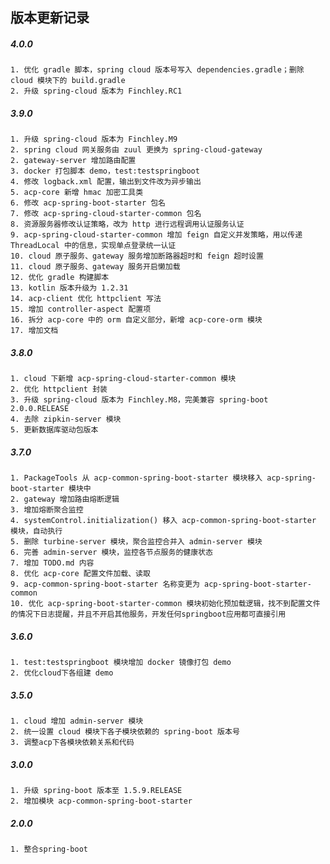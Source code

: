 ## 版本更新记录
##### 4.0.0
    1. 优化 gradle 脚本，spring cloud 版本号写入 dependencies.gradle；删除 cloud 模块下的 build.gradle
    2. 升级 spring-cloud 版本为 Finchley.RC1
##### 3.9.0
    1. 升级 spring-cloud 版本为 Finchley.M9
    2. spring cloud 网关服务由 zuul 更换为 spring-cloud-gateway
    2. gateway-server 增加路由配置
    3. docker 打包脚本 demo，test:testspringboot
    4. 修改 logback.xml 配置，输出到文件改为异步输出
    5. acp-core 新增 hmac 加密工具类
    6. 修改 acp-spring-boot-starter 包名
    7. 修改 acp-spring-cloud-starter-common 包名
    8. 资源服务器修改认证策略，改为 http 进行远程调用认证服务认证
    9. acp-spring-cloud-starter-common 增加 feign 自定义并发策略，用以传递 ThreadLocal 中的信息，实现单点登录统一认证
    10. cloud 原子服务、gateway 服务增加断路器超时和 feign 超时设置
    11. cloud 原子服务、gateway 服务开启懒加载
    12. 优化 gradle 构建脚本
    13. kotlin 版本升级为 1.2.31
    14. acp-client 优化 httpclient 写法
    15. 增加 controller-aspect 配置项
    16. 拆分 acp-core 中的 orm 自定义部分，新增 acp-core-orm 模块
    17. 增加文档
##### 3.8.0
    1. cloud 下新增 acp-spring-cloud-starter-common 模块
    2. 优化 httpclient 封装
    3. 升级 spring-cloud 版本为 Finchley.M8，完美兼容 spring-boot 2.0.0.RELEASE
    4. 去除 zipkin-server 模块
    5. 更新数据库驱动包版本
##### 3.7.0
    1. PackageTools 从 acp-common-spring-boot-starter 模块移入 acp-spring-boot-starter 模块中
    2. gateway 增加路由熔断逻辑
    3. 增加熔断聚合监控
    4. systemControl.initialization() 移入 acp-common-spring-boot-starter 模块，自动执行
    5. 删除 turbine-server 模块，聚合监控合并入 admin-server 模块
    6. 完善 admin-server 模块，监控各节点服务的健康状态
    7. 增加 TODO.md 内容
    8. 优化 acp-core 配置文件加载、读取
    9. acp-common-spring-boot-starter 名称变更为 acp-spring-boot-starter-common
    10. 优化 acp-spring-boot-starter-common 模块初始化预加载逻辑，找不到配置文件的情况下日志提醒，并且不开启其他服务，开发任何springboot应用都可直接引用
##### 3.6.0
    1. test:testspringboot 模块增加 docker 镜像打包 demo
    2. 优化cloud下各组建 demo
##### 3.5.0
    1. cloud 增加 admin-server 模块
    2. 统一设置 cloud 模块下各子模块依赖的 spring-boot 版本号
    3. 调整acp下各模块依赖关系和代码
##### 3.0.0
    1. 升级 spring-boot 版本至 1.5.9.RELEASE
    2. 增加模块 acp-common-spring-boot-starter
##### 2.0.0
    1. 整合spring-boot